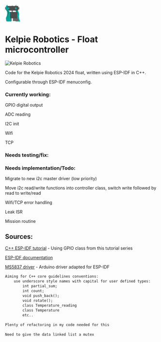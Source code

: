 ![](/docs/images/kelpie_logo.png)
# Kelpie Robotics - Float microcontroller
![Kelpie Robotics](https://img.shields.io/badge/Kelpie_Robotics-Underwater_Microcontroller-00a99d.svg?style=for-the-badge)

Code for the Kelpie Robotics 2024 float, written using ESP-IDF in C++.

Configurable through ESP-IDF menuconfig.

### Currently working: 
GPIO digital output

ADC reading

I2C init

Wifi

TCP 
### Needs testing/fix: 

### Needs implementation/Todo: 

Migrate to new i2c master driver (low priority)

Move i2c read/write functions into controller class, switch write followed by read to write/read

Wifi/TCP error handling

Leak ISR

Mission routine


## Sources:
[C++ ESP-IDF tutorial](https://www.youtube.com/watch?v=aczocIwZfZ4&list=PLowIV8ZSSsAWjoPJomVi_s1ZMghc9gNn9)
    - Using GPIO class from this tutorial series

[ESP-IDF documentation](https://docs.espressif.com/projects/esp-idf/en/stable/esp32/index.html)

[MS5837 driver](https://github.com/bluerobotics/BlueRobotics_MS5837_Library)
    - Arduino driver adapted for ESP-IDF

    Aiming for C++ core guidelines conventions:
        use underscore style names with capital for user defined types:
            int partial_sum;
            int count;
            void push_back();
            void rotate();
            class Temperature_reading
            class Temperature
            etc..

    Plenty of refactoring in my code needed for this

    Need to give the data linked list a mutex